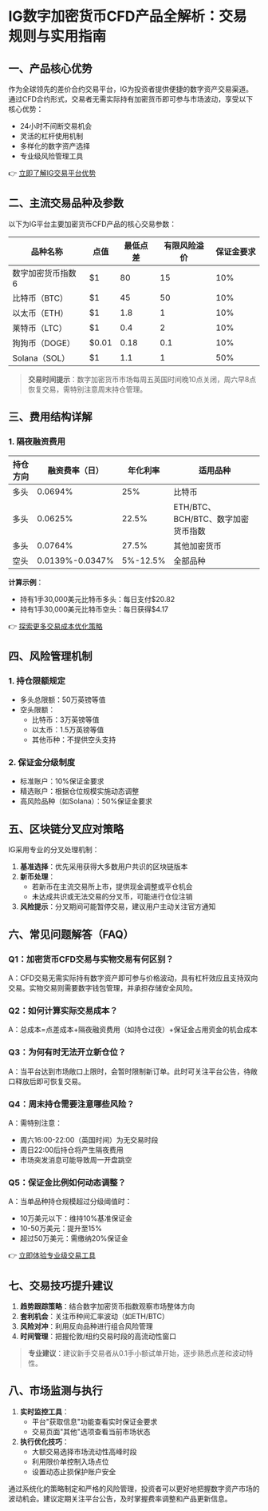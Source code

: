# IG数字加密货币CFD产品全解析：交易规则与实用指南

## 一、产品核心优势
作为全球领先的差价合约交易平台，IG为投资者提供便捷的数字资产交易渠道。通过CFD合约形式，交易者无需实际持有加密货币即可参与市场波动，享受以下核心优势：
- 24小时不间断交易机会
- 灵活的杠杆使用机制
- 多样化的数字资产选择
- 专业级风险管理工具

👉 [立即了解IG交易平台优势](https://bit.ly/okx_welcome)

## 二、主流交易品种及参数
以下为IG平台主要加密货币CFD产品的核心交易参数：

| 品种名称          | 点值   | 最低点差 | 有限风险溢价 | 保证金要求 |
|-------------------|--------|----------|--------------|------------|
| 数字加密货币指数6 | $1     | 80       | 15           | 10%        |
| 比特币（BTC）      | $1     | 45       | 50           | 10%        |
| 以太币（ETH）      | $1     | 1.8      | 1            | 10%        |
| 莱特币（LTC）      | $1     | 0.4      | 2            | 10%        |
| 狗狗币（DOGE）     | $0.01  | 0.18     | 0.1          | 10%        |
| Solana（SOL）      | $1     | 1.1      | 1            | 50%        |

> **交易时间提示**：数字加密货币市场每周五英国时间晚10点关闭，周六早8点恢复交易，需特别注意周末持仓管理。

## 三、费用结构详解

### 1. 隔夜融资费用
| 持仓方向 | 融资费率（日） | 年化利率 | 适用品种                  |
|----------|----------------|----------|---------------------------|
| 多头     | 0.0694%        | 25%      | 比特币                    |
| 多头     | 0.0625%        | 22.5%    | ETH/BTC、BCH/BTC、数字加密货币指数 |
| 多头     | 0.0764%        | 27.5%    | 其他加密货币              |
| 空头     | 0.0139%-0.0347%| 5%-12.5% | 全部品种                  |

**计算示例**：
- 持有1手30,000美元比特币多头：每日支付$20.82
- 持有1手30,000美元比特币空头：每日获得$4.17

👉 [探索更多交易成本优化策略](https://bit.ly/okx_welcome)

## 四、风险管理机制

### 1. 持仓限额规定
- 多头总限额：50万英镑等值
- 空头限额：
  - 比特币：3万英镑等值
  - 以太币：1.5万英镑等值
  - 其他币种：不提供空头支持

### 2. 保证金分级制度
- 标准账户：10%保证金要求
- 精选账户：根据仓位规模实施动态调整
- 高风险品种（如Solana）：50%保证金要求

## 五、区块链分叉应对策略

IG采用专业的分叉处理机制：
1. **基准选择**：优先采用获得大多数用户共识的区块链版本
2. **新币处理**：
   - 若新币在主流交易所上市，提供现金调整或平仓机会
   - 未达成共识或无法交易的分叉币，可能进行仓位注销
3. **风险提示**：分叉期间可能暂停交易，建议用户主动关注官方通知

## 六、常见问题解答（FAQ）

### Q1：加密货币CFD交易与实物交易有何区别？
A：CFD交易无需实际持有数字资产即可参与价格波动，具有杠杆效应且支持双向交易。实物交易则需要数字钱包管理，并承担存储安全风险。

### Q2：如何计算实际交易成本？
A：总成本=点差成本+隔夜融资费用（如持仓过夜）+保证金占用资金的机会成本

### Q3：为何有时无法开立新仓位？
A：当平台达到市场敞口上限时，会暂时限制新订单。此时可关注平台公告，待敞口释放后即可恢复交易。

### Q4：周末持仓需要注意哪些风险？
A：需特别注意：
- 周六16:00-22:00（英国时间）为无交易时段
- 周日22:00后持仓将产生隔夜费用
- 市场突发消息可能导致周一开盘跳空

### Q5：保证金比例如何动态调整？
A：当单品种持仓规模超过分级阈值时：
- 10万美元以下：维持10%基准保证金
- 10-50万美元：提升至15%
- 超过50万美元：需缴纳20%保证金

👉 [立即体验专业级交易工具](https://bit.ly/okx_welcome)

## 七、交易技巧提升建议

1. **趋势跟踪策略**：结合数字加密货币指数观察市场整体方向
2. **套利机会**：关注币种间汇率波动（如ETH/BTC）
3. **风险对冲**：利用反向品种进行组合风险管理
4. **时间管理**：把握伦敦/纽约交易时段的高流动性窗口

> **专业建议**：建议新手交易者从0.1手小额试单开始，逐步熟悉点差和波动特性。

## 八、市场监测与执行

1. **实时监控工具**：
   - 平台"获取信息"功能查看实时保证金要求
   - 交易页面"其他"选项查看当前市场状态
2. **执行优化技巧**：
   - 大额交易选择市场流动性高峰时段
   - 利用限价单控制入场点位
   - 设置动态止损保护账户安全

通过系统化的策略制定和严格的风险管理，投资者可以更好地把握数字资产市场的波动机会。建议定期关注平台公告，及时掌握费率调整和产品更新信息。